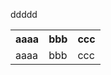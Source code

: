 
<p class="test">ddddd</p>
<table>
<tr>
    <th>aaaa</th>
    <th>bbb</th>
    <th>ccc</th>
</tr>
<tr>
    <td>aaaa</td>
    <td>bbb</td>
    <td class="tr_test">ccc</td>
</tr>
</table>

